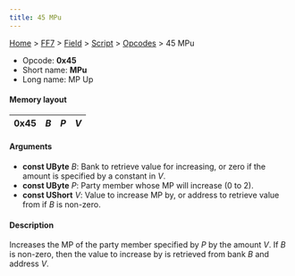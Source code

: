 ```yaml
---
title: 45 MPu
---
```


[Home](Main%20Page.md) > [FF7](FF7.md) > [Field](FF7/Field.md) > [Script](FF7/Field/Script.md) > [Opcodes](FF7/Field/Script/Opcodes.md) > 45 MPu

-   Opcode: **0x45**
-   Short name: **MPu**
-   Long name: MP Up

#### Memory layout

| 0x45 | *B* | *P* | *V* |
|------|-----|-----|-----|

#### Arguments

-   **const UByte** *B*: Bank to retrieve value for increasing, or zero
    if the amount is specified by a constant in *V*.
-   **const UByte** *P*: Party member whose MP will increase (0 to 2).
-   **const UShort** *V*: Value to increase MP by, or address to
    retrieve value from if *B* is non-zero.

#### Description

Increases the MP of the party member specified by *P* by the amount *V*.
If *B* is non-zero, then the value to increase by is retrieved from bank
*B* and address *V*.
